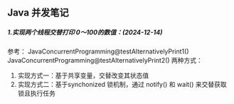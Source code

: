 ## Java 并发笔记

##### 1.实现两个线程交替打印 0～100的数值：(2024-12-14)
参考： JavaConcurrentProgramming@testAlternativelyPrint1()
JavaConcurrentProgramming@testAlternativelyPrint2()
两种方式：
1. 实现方式一：基于共享变量，交替改变其状态值
2. 实现方式二：基于synchonized 锁机制，通过 notify() 和 wait() 来交替获取锁且执行任务
